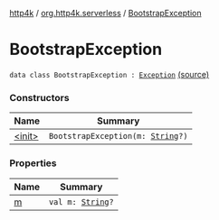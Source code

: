 [http4k](../../index.md) / [org.http4k.serverless](../index.md) / [BootstrapException](./index.md)

# BootstrapException

`data class BootstrapException : `[`Exception`](https://kotlinlang.org/api/latest/jvm/stdlib/kotlin/-exception/index.html) [(source)](https://github.com/http4k/http4k/blob/master/http4k-serverless-lambda/src/main/kotlin/org/http4k/serverless/BootstrapAppLoader.kt#L5)

### Constructors

| Name | Summary |
|---|---|
| [&lt;init&gt;](-init-.md) | `BootstrapException(m: `[`String`](https://kotlinlang.org/api/latest/jvm/stdlib/kotlin/-string/index.html)`?)` |

### Properties

| Name | Summary |
|---|---|
| [m](m.md) | `val m: `[`String`](https://kotlinlang.org/api/latest/jvm/stdlib/kotlin/-string/index.html)`?` |

